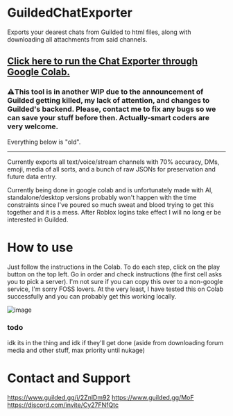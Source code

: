 # GuildedChatExporter

Exports your dearest chats from Guilded to html files, along with downloading all attachments from said channels.

## [Click here to run the Chat Exporter through Google Colab.](https://colab.research.google.com/github/Fatih120/GuildedChatExporter/blob/main/guildedchatexporter.ipynb)
### ⚠️This tool is in another WIP due to the announcement of Guilded getting killed, my lack of attention, and changes to Guilded's backend. Please, contact me to fix any bugs so we can save your stuff before then. Actually-smart coders are very welcome.
Everything below is "old".

<hr>

Currently exports all text/voice/stream channels with 70% accuracy, DMs, emoji, media of all sorts, and a bunch of raw JSONs for preservation and future data entry.

Currently being done in google colab and is unfortunately made with AI, standalone/desktop versions probably won't happen with the time constraints since I've poured so much sweat and blood trying to get this together and it is a mess. After Roblox logins take effect I will no long er be interested in Guilded.

# How to use

Just follow the instructions in the Colab. To do each step, click on the play button on the top left. Go in order and check instructions (the first cell asks you to pick a server). I'm not sure if you can copy this over to a non-google service, I'm sorry FOSS lovers. At the very least, I have tested this on Colab successfully and you can probably get this working locally.

![image](https://github.com/user-attachments/assets/f9dc3036-c39d-42bf-9d0c-44a342bd1ab2)


### todo
idk its in the thing and idk if they'll get done (aside from downloading forum media and other stuff, max priority until nukage)

# Contact and Support

https://www.guilded.gg/i/2ZnlDm92
https://www.guilded.gg/MoF
https://discord.com/invite/Cy27FNfQtc
